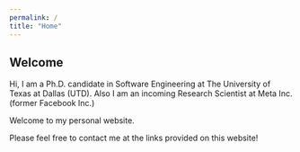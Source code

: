 ```yaml
---
permalink: /
title: "Home"
---
```


## Welcome

Hi, I am a Ph.D. candidate in Software Engineering at The University of Texas at Dallas (UTD). Also I am an incoming Research Scientist at Meta Inc. (former Facebook Inc.)


Welcome to my personal website.


Please feel free to contact me at the links provided on this website!
